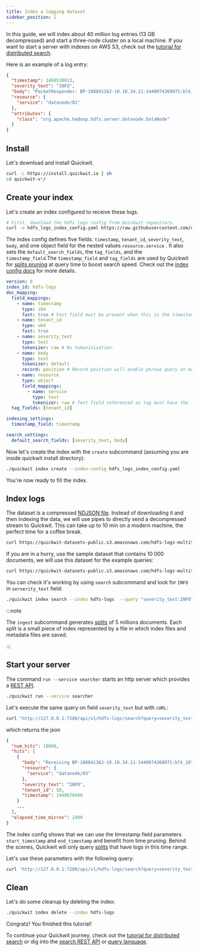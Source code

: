 ```yaml
---
title: Index a logging dataset
sidebar_position: 2
---
```



In this guide, we will index about 40 million log entries (13 GB decompressed) and start a three-node cluster on a local machine. If you want to start a server with indexes on AWS S3, check out the [tutorial for distributed search](tutorial-hdfs-logs-distributed-search-aws-s3.md).


Here is an example of a log entry:
```json
{
  "timestamp": 1460530013,
  "severity_text": "INFO",
  "body": "PacketResponder: BP-108841162-10.10.34.11-1440074360971:blk_1074072698_331874, type=HAS_DOWNSTREAM_IN_PIPELINE terminating",
  "resource": {
    "service": "datanode/01"
  },
  "attributes": {
    "class": "org.apache.hadoop.hdfs.server.datanode.DataNode"
  }
}
```


## Install

Let's download and install Quickwit.

```bash
curl -L https://install.quickwit.io | sh
cd quickwit-v*/
```

## Create your index

Let's create an index configured to receive these logs.

```bash
# First, download the hdfs logs config from Quickwit repository.
curl -o hdfs_logs_index_config.yaml https://raw.githubusercontent.com/quickwit-oss/quickwit/main/config/tutorials/hdfs-logs/index-config.yaml
```

The index config defines five fields: `timestamp`, `tenant_id`, `severity_text`, `body`, and one object field
for the nested values `resource.service` . It also sets the `default_search_fields`, the `tag_fields`, and the `timestamp_field`.The `timestamp_field` and `tag_fields` are used by Quickwit for [splits pruning](../concepts/architecture.md) at query time to boost search speed. Check out the [index config docs](../configuration/index-config.md) for more details.

```yaml title="hdfs_logs_index_config.yaml"
version: 0
index_id: hdfs-logs
doc_mapping:
  field_mappings:
    - name: timestamp
      type: i64
      fast: true # Fast field must be present when this is the timestamp field.
    - name: tenant_id
      type: u64
      fast: true
    - name: severity_text
      type: text
      tokenizer: raw # No tokeninization.
    - name: body
      type: text
      tokenizer: default
      record: position # Record position will enable phrase query on body field.
    - name: resource
      type: object
      field_mappings:
        - name: service
          type: text
          tokenizer: raw # Text field referenced as tag must have the `raw` tokenier.
  tag_fields: [tenant_id]

indexing_settings:
  timestamp_field: timestamp

search_settings:
  default_search_fields: [severity_text, body]
```

Now let's create the index with the `create` subcommand (assuming you are inside quickwit install directory):

```bash
./quickwit index create --index-config hdfs_logs_index_config.yaml
```

You're now ready to fill the index.

## Index logs
The dataset is a compressed [NDJSON file](https://quickwit-datasets-public.s3.amazonaws.com/hdfs-logs-multitenants.json.gz). Instead of downloading it and then indexing the data, we will use pipes to directly send a decompressed stream to Quickwit.
This can take up to 10 min on a modern machine, the perfect time for a coffee break.

```bash
curl https://quickwit-datasets-public.s3.amazonaws.com/hdfs-logs-multitenants.json.gz | gunzip | ./quickwit index ingest --index hdfs-logs
```

If you are in a hurry, use the sample dataset that contains 10 000 documents, we will use this dataset for the example queries:
```bash
curl https://quickwit-datasets-public.s3.amazonaws.com/hdfs-logs-multitenants-10000.json | ./quickwit index ingest --index hdfs-logs
```

You can check it's working by using `search` subcommand and look for `INFO` in `serverity_text` field:
```bash
./quickwit index search --index hdfs-logs  --query "severity_text:INFO"
```

:::note

The `ingest` subcommand generates [splits](../concepts/architecture.md) of 5 millions documents. Each split is a small piece of index represented by a file in which index files and metadata files are saved.

:::


## Start your server

The command `run --service searcher` starts an http server which provides a [REST API](../reference/rest-api.md).


```bash
./quickwit run --service searcher
```

Let's execute the same query on field `severity_text` but with `cURL`:

```bash
curl "http://127.0.0.1:7280/api/v1/hdfs-logs/search?query=severity_text:INFO"
```

which returns the json

```json
{
  "num_hits": 10000,
  "hits": [
    {
      "body": "Receiving BP-108841162-10.10.34.11-1440074360971:blk_1073836032_95208 src: /10.10.34.20:60300 dest: /10.10.34.13:50010",
      "resource": {
        "service": "datanode/03"
      },
      "severity_text": "INFO",
      "tenant_id": 58,
      "timestamp": 1440670490
    }
    ...
  ],
  "elapsed_time_micros": 2490
}
```

The index config shows that we can use the timestamp field parameters `start_timestamp` and `end_timestamp` and benefit from time pruning. Behind the scenes, Quickwit will only query [splits](../concepts/architecture.md) that have logs in this time range.

Let's use these parameters with the following query:

```bash
curl 'http://127.0.0.1:7280/api/v1/hdfs-logs/search?query=severity_text:INFO&start_timestamp=1440670490&end_timestamp=1450670490'
```


## Clean

Let's do some cleanup by deleting the index:

```bash
./quickwit index delete --index hdfs-logs
```


Congratz! You finished this tutorial!


To continue your Quickwit journey, check out the [tutorial for distributed search](tutorial-hdfs-logs-distributed-search-aws-s3.md) or dig into the [search REST API](../reference/rest-api.md) or [query language](../reference/query-language.md).


